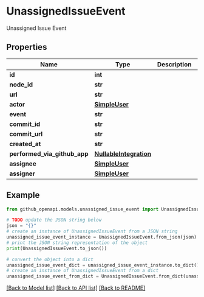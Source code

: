 # UnassignedIssueEvent

Unassigned Issue Event

## Properties

Name | Type | Description | Notes
------------ | ------------- | ------------- | -------------
**id** | **int** |  | 
**node_id** | **str** |  | 
**url** | **str** |  | 
**actor** | [**SimpleUser**](SimpleUser.md) |  | 
**event** | **str** |  | 
**commit_id** | **str** |  | 
**commit_url** | **str** |  | 
**created_at** | **str** |  | 
**performed_via_github_app** | [**NullableIntegration**](NullableIntegration.md) |  | 
**assignee** | [**SimpleUser**](SimpleUser.md) |  | 
**assigner** | [**SimpleUser**](SimpleUser.md) |  | 

## Example

```python
from github_openapi.models.unassigned_issue_event import UnassignedIssueEvent

# TODO update the JSON string below
json = "{}"
# create an instance of UnassignedIssueEvent from a JSON string
unassigned_issue_event_instance = UnassignedIssueEvent.from_json(json)
# print the JSON string representation of the object
print(UnassignedIssueEvent.to_json())

# convert the object into a dict
unassigned_issue_event_dict = unassigned_issue_event_instance.to_dict()
# create an instance of UnassignedIssueEvent from a dict
unassigned_issue_event_from_dict = UnassignedIssueEvent.from_dict(unassigned_issue_event_dict)
```
[[Back to Model list]](../README.md#documentation-for-models) [[Back to API list]](../README.md#documentation-for-api-endpoints) [[Back to README]](../README.md)


